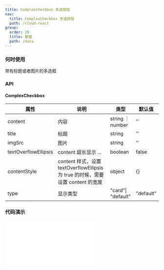 ```yaml
---
title: ComplexCheckbox 多选按钮
nav:
  title: ComplexCheckbox 多选按钮
  path: /cloud-react
group:
  order: 20
  title: 数据
  path: /data
---
```


### 何时使用

带有标题或者图片的多选框

### API

#### ComplexCheckbox

| 属性           | 说明                    | 类型              | 默认值 |
| -------------- | ----------------------- | ----------------- | ------ |
| content | 内容        | string ｜ number           | ''     |
| title | 标题        | string           | ''     |
| imgSrc        | 图片     | string           | ''     |
| textOverflowEllipsis        | content 超长显示 ...     | boolean           | false     |
| contentStyle        | content 样式，设置 textOverflowEllipsis 为 true 的时候，需要设置 content 的宽度    | object           | {}     |
| type        |  显示类型    | "card"\| "default"           | "default"     |

 ### 代码演示 

<embed src="@components/complex-checkbox/demos/basic.md" /> 
